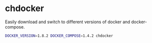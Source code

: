 # chdocker

Easily download and switch to different versions of docker and docker-compose.

```bash
DOCKER_VERSION=1.8.2 DOCKER_COMPOSE=1.4.2 chdocker
```
